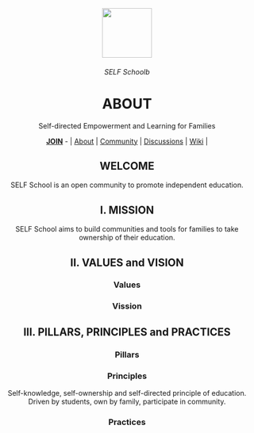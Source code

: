 <div align="center">
  <img height="100" src="https://user-images.githubusercontent.com/91491726/198132820-3e7ae293-8f16-4af5-9d00-8f7e08f75542.png"/>
  <h6>SELF Schoolb</h6>
  <h1>ABOUT</h1>
  <p>Self-directed Empowerment and Learning for Families</p>
  <a href="https://github.com/SELFSchool/.github/blob/main/JOIN.md"><b>JOIN</b></a> - | <a href="https://github.com/SELFSchool/.github">About</a> | <a href="https://github.com/SELFSchool/community">Community</a> | <a href="https://github.com/orgs/SELFSchool/discussions">Discussions</a> | <a href="https://github.com/SELFSchool/community/wiki">Wiki</a>  | 
  
<h2 >WELCOME</h2>

SELF School is an open community to promote independent education.

<h2>I. MISSION</h2>
SELF School aims to build communities and tools for families to take ownership of their education.

<h2>II. VALUES and VISION</h2>

  <h3>Values</h3>
  <h3>Vission</h3>

<h2>III. PILLARS, PRINCIPLES and PRACTICES</h2>
  <h3>Pillars</h3>
  <h3>Principles</h3>
  Self-knowledge, self-ownership and self-directed principle of education. <br>Driven by students, own by family, participate in community.
  
  <h3>Practices</h3>
  
</div>
